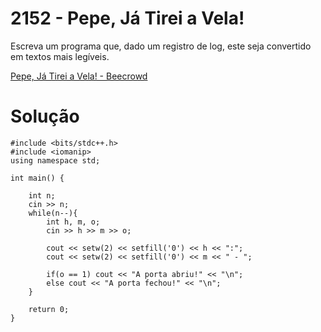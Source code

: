# 2152 - Pepe, Já Tirei a Vela!

Escreva um programa que, dado um registro de log, este seja convertido em textos mais legíveis.

[Pepe, Já Tirei a Vela! - Beecrowd](https://judge.beecrowd.com/pt/problems/view/2152)

# Solução

```
#include <bits/stdc++.h>
#include <iomanip>
using namespace std;
 
int main() {
 
    int n;
    cin >> n;
    while(n--){
        int h, m, o;
        cin >> h >> m >> o;
        
        cout << setw(2) << setfill('0') << h << ":";
        cout << setw(2) << setfill('0') << m << " - ";
        
        if(o == 1) cout << "A porta abriu!" << "\n";
        else cout << "A porta fechou!" << "\n";
    }
    
    return 0;
}
```